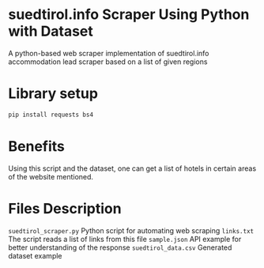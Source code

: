 # suedtirol.info Scraper Using Python with Dataset
A python-based web scraper implementation of suedtirol.info accommodation lead scraper based on a list of given regions

# Library setup
```bash
pip install requests bs4
```

# Benefits
Using this script and the dataset, one can get a list of hotels in certain areas of the website mentioned.

# Files Description
<code>suedtirol_scraper.py</code> Python script for automating web scraping
<code>links.txt</code> The script reads a list of links from this file
<code>sample.json</code> API example for better understanding of the response
<code>suedtirol_data.csv</code> Generated dataset example

